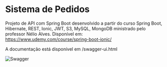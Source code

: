 # Sistema de Pedidos

Projeto de API com Spring Boot desenvolvido a partir do curso Spring Boot, Hibernate, REST, Ionic, JWT, S3, MySQL, MongoDB ministrado pelo professor Nélio Alves. Disponível em: https://www.udemy.com/course/spring-boot-ionic/

A documentação está disponível em /swagger-ui.html

![Swagger](https://i.imgur.com/L6dlcJP.png)


